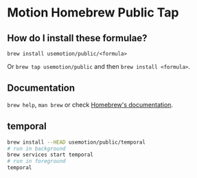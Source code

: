 # Motion Homebrew Public Tap

## How do I install these formulae?

`brew install usemotion/public/<formula>`

Or `brew tap usemotion/public` and then `brew install <formula>`.

## Documentation

`brew help`, `man brew` or check [Homebrew's documentation](https://docs.brew.sh).

## temporal

```bash
brew install --HEAD usemotion/public/temporal
# run in background
brew services start temporal
# run in foreground
temporal
```
